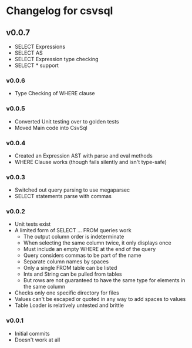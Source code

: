 # Changelog for csvsql

## v0.0.7
* SELECT Expressions
* SELECT AS
* SELECT Expression type checking
* SELECT * support

### v0.0.6
* Type Checking of WHERE clause

### v0.0.5
* Converted Unit testing over to golden tests
* Moved Main code into CsvSql

### v0.0.4
* Created an Expression AST with parse and eval methods
* WHERE Clause works (though fails silently and isn't type-safe)

### v0.0.3
* Switched out query parsing to use megaparsec
* SELECT statements parse with commas

### v0.0.2

* Unit tests exist
* A limited form of SELECT ... FROM queries work
  * The output column order is indeterminate
  * When selecting the same column twice, it only displays once
  * Must include an empty WHERE at the end of the query
  * Query considers commas to be part of the name
  * Separate column names by spaces
  * Only a single FROM table can be listed
  * Ints and String can be pulled from tables
  * But rows are not guaranteed to have the same type for elements in the same column
* Checks only one specific directory for files
* Values can't be escaped or quoted in any way to add spaces to values
* Table Loader is relatively untested and brittle

### v0.0.1

* Initial commits
* Doesn't work at all